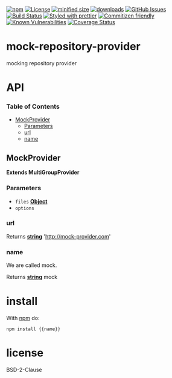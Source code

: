 [![npm](https://img.shields.io/npm/v/mock-repository-provider.svg)](https://www.npmjs.com/package/mock-repository-provider)
[![License](https://img.shields.io/badge/License-BSD%203--Clause-blue.svg)](https://opensource.org/licenses/BSD-3-Clause)
[![minified size](https://badgen.net/bundlephobia/min/mock-repository-provider)](https://bundlephobia.com/result?p=mock-repository-provider)
[![downloads](http://img.shields.io/npm/dm/mock-repository-provider.svg?style=flat-square)](https://npmjs.org/package/mock-repository-provider)
[![GitHub Issues](https://img.shields.io/github/issues/arlac77/mock-repository-provider.svg?style=flat-square)](https://github.com/arlac77/mock-repository-provider/issues)
[![Build Status](https://img.shields.io/endpoint.svg?url=https%3A%2F%2Factions-badge.atrox.dev%2Farlac77%2Fmock-repository-provider%2Fbadge&style=flat)](https://actions-badge.atrox.dev/arlac77/mock-repository-provider/goto)
[![Styled with prettier](https://img.shields.io/badge/styled_with-prettier-ff69b4.svg)](https://github.com/prettier/prettier)
[![Commitizen friendly](https://img.shields.io/badge/commitizen-friendly-brightgreen.svg)](http://commitizen.github.io/cz-cli/)
[![Known Vulnerabilities](https://snyk.io/test/github/arlac77/mock-repository-provider/badge.svg)](https://snyk.io/test/github/arlac77/mock-repository-provider)
[![Coverage Status](https://coveralls.io/repos/arlac77/mock-repository-provider/badge.svg)](https://coveralls.io/github/arlac77/mock-repository-provider)

# mock-repository-provider

mocking repository provider

# API

<!-- Generated by documentation.js. Update this documentation by updating the source code. -->

### Table of Contents

-   [MockProvider](#mockprovider)
    -   [Parameters](#parameters)
    -   [url](#url)
    -   [name](#name)

## MockProvider

**Extends MultiGroupProvider**

### Parameters

-   `files` **[Object](https://developer.mozilla.org/docs/Web/JavaScript/Reference/Global_Objects/Object)** 
-   `options`  

### url

Returns **[string](https://developer.mozilla.org/docs/Web/JavaScript/Reference/Global_Objects/String)** '<http://mock-provider.com>'

### name

We are called mock.

Returns **[string](https://developer.mozilla.org/docs/Web/JavaScript/Reference/Global_Objects/String)** mock

# install

With [npm](http://npmjs.org) do:

```shell
npm install {{name}}
```

# license

BSD-2-Clause
